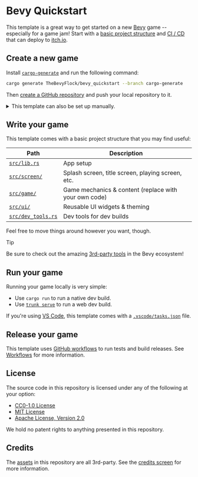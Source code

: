# Bevy Quickstart

This template is a great way to get started on a new [Bevy](https://bevyengine.org/) game -- especially for a game jam! Start with a [basic project structure](#write-your-game) and [CI / CD](#release-your-game) that can deploy to [itch.io](https://the-bevy-flock.itch.io/bevy-quickstart).

## Create a new game

Install [`cargo-generate`](https://github.com/cargo-generate/cargo-generate) and run the following command:

```sh
cargo generate TheBevyFlock/bevy_quickstart --branch cargo-generate
```

Then [create a GitHub repository](https://github.com/new) and push your local repository to it.

<details>
  <summary>This template can also be set up manually.</summary>

Navigate to the top of [this GitHub repository](https://github.com/TheBevyFlock/bevy_quickstart/) and select `Use this template > Create a new repository`:

![example](TODO)

Clone your new Github repository to a local repository and push a commit with the following changes:

- Delete `LICENSE`, `README`, and `docs/` files.
- Search for and replace instances of `bevy_quickstart` with the name of your project.
- Adjust the `env` variables in [`.github/workflows/release.yaml`](.github/workflows/release.yaml).

</details>

## Write your game

This template comes with a basic project structure that you may find useful:

| Path                                   | Description                                           |
|----------------------------------------|-------------------------------------------------------|
| [`src/lib.rs`](src/lib.rs)             | App setup                                             |
| [`src/screen/`](src/screen)            | Splash screen, title screen, playing screen, etc.     |
| [`src/game/`](src/game)                | Game mechanics & content (replace with your own code) |
| [`src/ui/`](src/ui)                    | Reusable UI widgets & theming                         |
| [`src/dev_tools.rs`](src/dev_tools.rs) | Dev tools for dev builds                              |

Feel free to move things around however you want, though.

> [!Tip]
> Be sure to check out the amazing [3rd-party tools](docs/tooling.md) in the Bevy ecosystem!

## Run your game

Running your game locally is very simple:

- Use `cargo run` to run a native dev build.
- Use [`trunk serve`](https://trunkrs.dev/) to run a web dev build.

If you're using [VS Code](https://code.visualstudio.com/), this template comes with a [`.vscode/tasks.json`](.vscode/tasks.json) file.

## Release your game

This template uses [GitHub workflows](https://docs.github.com/en/actions/using-workflows) to run tests and build releases. See [Workflows](docs/workflows.md) for more information.

## License

The source code in this repository is licensed under any of the following at your option:

- [CC0-1.0 License](LICENSE-CC0-1.0.txt)
- [MIT License](LICENSE-MIT.txt)
- [Apache License, Version 2.0](LICENSE-Apache-2.0.txt)

We hold no patent rights to anything presented in this repository.

## Credits

The [assets](assets) in this repository are all 3rd-party. See the [credits screen](src/screen/credits.rs) for more information.
